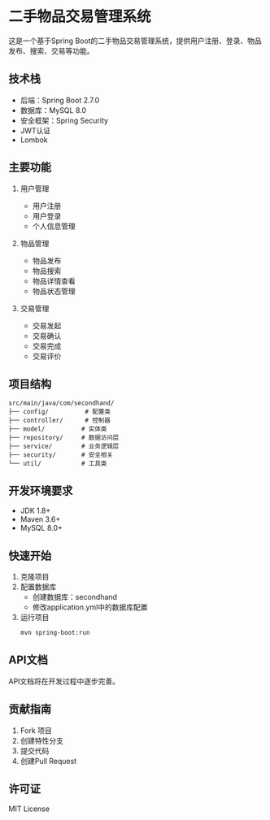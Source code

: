 # 二手物品交易管理系统

这是一个基于Spring Boot的二手物品交易管理系统，提供用户注册、登录、物品发布、搜索、交易等功能。

## 技术栈

- 后端：Spring Boot 2.7.0
- 数据库：MySQL 8.0
- 安全框架：Spring Security
- JWT认证
- Lombok

## 主要功能

1. 用户管理
   - 用户注册
   - 用户登录
   - 个人信息管理

2. 物品管理
   - 物品发布
   - 物品搜索
   - 物品详情查看
   - 物品状态管理

3. 交易管理
   - 交易发起
   - 交易确认
   - 交易完成
   - 交易评价

## 项目结构

```
src/main/java/com/secondhand/
├── config/          # 配置类
├── controller/      # 控制器
├── model/          # 实体类
├── repository/     # 数据访问层
├── service/        # 业务逻辑层
├── security/       # 安全相关
└── util/           # 工具类
```

## 开发环境要求

- JDK 1.8+
- Maven 3.6+
- MySQL 8.0+

## 快速开始

1. 克隆项目
2. 配置数据库
   - 创建数据库：secondhand
   - 修改application.yml中的数据库配置
3. 运行项目
   ```bash
   mvn spring-boot:run
   ```

## API文档

API文档将在开发过程中逐步完善。

## 贡献指南

1. Fork 项目
2. 创建特性分支
3. 提交代码
4. 创建Pull Request

## 许可证

MIT License 